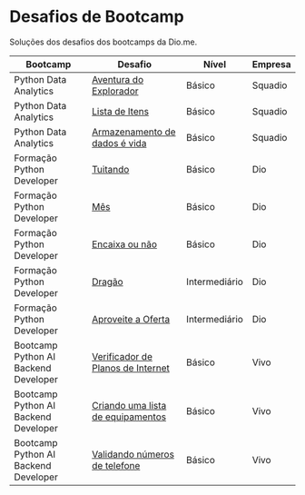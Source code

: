 <h1> Desafios de Bootcamp </h1>

Soluções dos desafios dos bootcamps da Dio.me.

| Bootcamp               | Desafio                       | Nível       |  Empresa         |
|--                      |--                             |--           |--                |                  
| Python Data Analytics  | [Aventura do Explorador](https://github.com/brgillian/desafios_bootcamp_dio/blob/main/python_data_analytics/01-aventura-do-explorador.py)               | Básico      | Squadio          |
| Python Data Analytics  | [Lista de Itens](https://github.com/brgillian/desafios_bootcamp_dio/blob/main/python_data_analytics/02-lista-de-itens.py)                               | Básico      | Squadio          |
| Python Data Analytics  | [Armazenamento de dados é vida](https://github.com/brgillian/desafios_bootcamp_dio/blob/main/python_data_analytics/03-armazenamento-de-dados-e-vida.py) | Básico      | Squadio          |
| Formação Python Developer | [Tuitando](https://github.com/brgillian/desafios_bootcamp_dio/blob/main/formacao-python-developer/01-tuitando.py) | Básico | Dio |
| Formação Python Developer | [Mês](https://github.com/brgillian/desafios_bootcamp_dio/blob/main/formacao-python-developer/02-mes.py)| Básico | Dio|
| Formação Python Developer | [Encaixa ou não](https://github.com/brgillian/desafios_bootcamp_dio/blob/main/formacao-python-developer/03-encaixa-ou-nao.py)|Básico | Dio|
| Formação Python Developer | [Dragão](https://github.com/gillianoliveira/desafios_bootcamp_dio/blob/main/formacao-python-developer/04-dragao.py)|Intermediário | Dio|
| Formação Python Developer | [Aproveite a Oferta](https://github.com/gillianoliveira/desafios_bootcamp_dio/blob/main/formacao-python-developer/05-aproveite-a-oferta.py)|Intermediário | Dio|
| Bootcamp Python AI Backend Developer | [Verificador de Planos de Internet](https://github.com/gillianoliveira/bootcamp-python-ia-backend-developer/blob/main/desafios-codigo-fundamentos/desafio-01-verificador-planos-internet.py)|Básico | Vivo|
| Bootcamp Python AI Backend Developer | [Criando uma lista de equipamentos](https://github.com/gillianoliveira/bootcamp-python-ia-backend-developer/blob/main/desafios-codigo-fundamentos/desafio-02-criando-lista-equipamentos.py)|Básico | Vivo|
| Bootcamp Python AI Backend Developer | [Validando números de telefone](https://github.com/gillianoliveira/bootcamp-python-ia-backend-developer/blob/main/desafios-codigo-fundamentos/desafio-03-validando-numeros-telefone.py)|Básico | Vivo|
